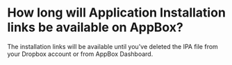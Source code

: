 # How long will Application Installation links be available on AppBox?
The installation links will be available until you've deleted the IPA file from your Dropbox account or from AppBox Dashboard.